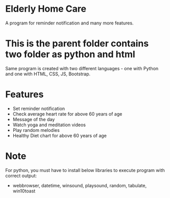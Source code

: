 # Elderly Home Care

A program for reminder notification and many more features.

# This is the parent folder contains two folder as python and html
Same program is created with two different languages - one with Python and one with HTML, CSS, JS, Bootstrap.

# Features

- Set reminder notification
- Check average heart rate for above 60 years of age
- Message of the day
- Watch yoga and meditation videos
- Play random melodies
- Healthy Diet chart for above 60 years of age

# Note

For python, you must have to install below libraries to execute program with correct output:
 - webbrowser, datetime, winsound, playsound, random, tabulate, win10toast
